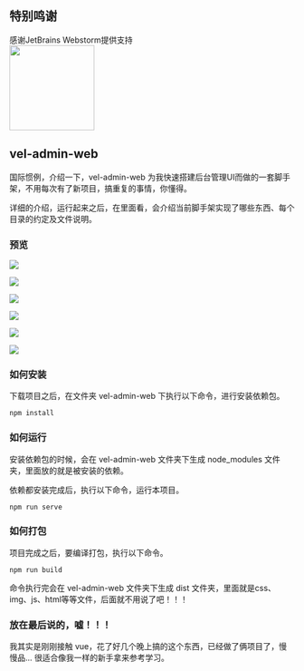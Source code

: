 ## 特别鸣谢 
感谢JetBrains Webstorm提供支持<br>
<img src="https://github.com/mutolee/vel-admin-web/blob/branch-develop/public/static/imgs/Jet.png?raw=true" width=150>

## vel-admin-web

国际惯例，介绍一下，vel-admin-web 为我快速搭建后台管理UI而做的一套脚手架，不用每次有了新项目，搞重复的事情，你懂得。

详细的介绍，运行起来之后，在里面看，会介绍当前脚手架实现了哪些东西、每个目录的约定及文件说明。

### 预览

![](https://github.com/mutolee/vel-admin-web/blob/branch-develop/public/static/imgs/login.jpg?raw=true)

![](https://github.com/mutolee/vel-admin-web/blob/branch-develop/public/static/imgs/index.jpg?raw=true)

![](https://github.com/mutolee/vel-admin-web/blob/branch-develop/public/static/imgs/desc.jpg?raw=true)

![](https://github.com/mutolee/vel-admin-web/blob/branch-develop/public/static/imgs/route.jpg?raw=true)

![](https://github.com/mutolee/vel-admin-web/blob/branch-develop/public/static/imgs/api.jpg?raw=true)

![](https://github.com/mutolee/vel-admin-web/blob/branch-develop/public/static/imgs/md.jpg?raw=true)

### 如何安装

下载项目之后，在文件夹 vel-admin-web 下执行以下命令，进行安装依赖包。

```
npm install
```

### 如何运行

安装依赖包的时候，会在 vel-admin-web 文件夹下生成 node_modules 文件夹，里面放的就是被安装的依赖。

依赖都安装完成后，执行以下命令，运行本项目。

```
npm run serve
```

### 如何打包

项目完成之后，要编译打包，执行以下命令。

```
npm run build
```

命令执行完会在 vel-admin-web 文件夹下生成 dist 文件夹，里面就是css、img、js、html等等文件，后面就不用说了吧！！！

### 放在最后说的，嘘！！！

我其实是刚刚接触 vue，花了好几个晚上搞的这个东西，已经做了俩项目了，慢慢品... 很适合像我一样的新手拿来参考学习。



